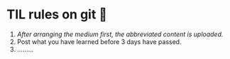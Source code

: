 # TIL rules on git &#127834;

1. *After arranging the medium first, the abbreviated content is uploaded.*
2. Post what you have learned before 3 days have passed.
3. .........


